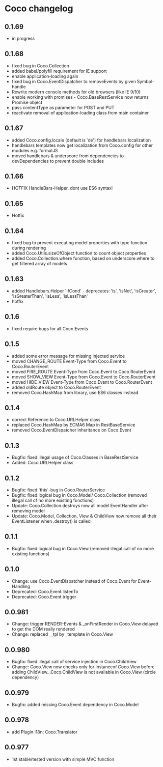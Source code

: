 # Coco changelog

## 0.1.69

- in progress

## 0.1.68

- fixed bug in Coco.Collection
- added babel/polyfill requirement for IE support
- enable application-loading again
- fixed bug in Coco.EventDispatcher to removeEvents by given Symbol-handle
- Rewrite modern console methods for old browsers (like IE 9/10)
- enable working with promises - Coco.BaseRestService now returns Promise object
- pass contentType as parameter for POST and PUT
- reactivate removal of application-loading class from main container

## 0.1.67

- added Coco.config.locale (default is 'de') for handlebars localization
- handlebars templates now get localization from Coco.config for other modules e.g. formatJS
- moved handlebars & underscore from dependencies to devDependencies to prevent double includes

## 0.1.66

- HOTFIX HandleBars-Helper, dont use ES6 syntax!

## 0.1.65

- Hotfix

## 0.1.64

- fixed bug to prevent executing model properties with type function during rendering
- added Coco.Utils.sizeOfObject function to count object properties
- added Coco.Collection.where function, based on underscore.where to get filtered array of models

## 0.1.63

- added Handlebars.Helper 'ifCond' - deprecates: 'is', 'isNot', 'isGreater', 'isGreaterThan', 'isLess', 'isLessThan'
- hotfix

## 0.1.6

- fixed require bugs for all Coco.Events

## 0.1.5

- added some error message for missing injected service
- moved CHANGE_ROUTE Event-Type from Coco.Event to Coco.RouterEvent
- moved FIRE_ROUTE Event-Type from Coco.Event to Coco.RouterEvent
- moved SHOW_VIEW Event-Type from Coco.Event to Coco.RouterEvent
- moved HIDE_VIEW Event-Type from Coco.Event to Coco.RouterEvent
- added oldRoute object to Coco.RouterEvent
- removed Coco.HashMap from library, use ES6 classes instead

## 0.1.4

- correct Reference to Coco.URLHelper class
- replaced Coco.HashMap by ECMA6 Map in RestBaseService
- removed Coco.EventDispatcher inheritance on Coco.Event

## 0.1.3

- Bugfix: fixed illegal usage of Coco.Classes in BaseRestService
- Added: Coco.URLHelper class

## 0.1.2

- Bugfix: fixed 'this'-bug in Coco.RouterService
- Bugfix: fixed logical bug in Coco.Model/ Coco.Collection (removed illegal call of no more existing functions)
- Update: Coco.Collection destroys now all model EventHandler after removing model
- Update: Coco.Model, Collection, View & ChildView now remove all their EventListener when .destroy() is called

## 0.1.1

- Bugfix: fixed logical bug in Coco.View (removed illegal call of no more existing functions)

## 0.1.0

- Change: use Coco.EventDispatcher instead of Coco.Event for Event-Handling
- Deprecated: Coco.Event.listenTo
- Deprecated: Coco.Event.trigger

## 0.0.981

- Change: trigger RENDER-Events & _onFirstRender in Coco.View delayed to get the DOM really rendered
- Change: replaced __tpl by _template in Coco.View

## 0.0.980

- Bugfix: fixed illegal call of service injection in Coco.ChildView
- Change: Coco.View now checks only for instanceof Coco.View before adding ChildView...Coco.ChildView is not available in Coco.View (circle dependency)

## 0.0.979

- Bugfix: added missing Coco.Event dependency in Coco.Model

## 0.0.978

- add Plugin i18n: Coco.Translator

## 0.0.977

- 1st stable/tested version with simple MVC function

